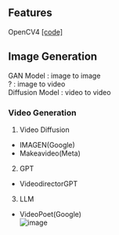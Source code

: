 ## Features
OpenCV4 [[code]](https://github.com/sunkyoo/opencv4cvml/tree/master)

## Image Generation
GAN Model : image to image <br>
? : image to video <br>
Diffusion Model : video to video <br>
### Video Generation
1) Video Diffusion
  * IMAGEN(Google)
  * Makeavideo(Meta)
2) GPT
  * VideodirectorGPT
3) LLM
  * VideoPoet(Google) <br>
  ![image](https://github.com/baejaeho18/MyLibrary/assets/37645490/6d149eb6-89c1-4714-877a-5cb2fe154fd2) <br>
  
